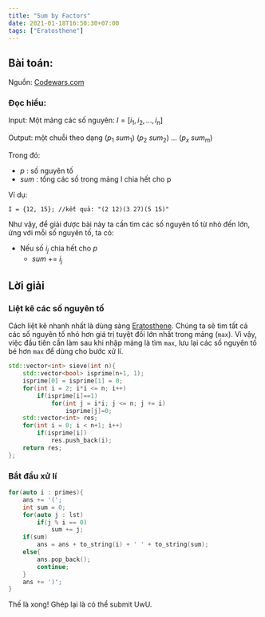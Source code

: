 ```yaml
---
title: "Sum by Factors"
date: 2021-01-18T16:50:30+07:00
tags: ["Eratosthene"]
---
```


## Bài toán:
Nguồn: [Codewars.com](https://www.codewars.com/kata/54d496788776e49e6b00052f)
### Đọc hiểu:
Input: Một mảng các số nguyên: $I = [i_1, i_2 ,..., i_n]$

Output: một chuỗi theo dạng ($p_1$ $sum_1$) ($p_2$ $sum_2$) ... ($p_x$ $sum_m$)

Trong đó:
- $p$ : số nguyên tố
- $sum$ : tổng các số trong mảng I chia hết cho p

Ví dụ:
```
I = {12, 15}; //kết quả: "(2 12)(3 27)(5 15)"
```
Như vậy, để giải được bài này ta cần tìm các số nguyên tố từ nhỏ đến lớn, ứng với mỗi số nguyên tố, ta có:
- Nếu số $i_j$ chia hết cho $p$
    - $sum$ += $i_j$
## Lời giải
### Liệt kê các số nguyên tố
Cách liệt kê nhanh nhất là dùng sàng [Eratosthene](https://vi.wikipedia.org/wiki/S%C3%A0ng_Eratosthenes). Chúng ta sẽ tìm tất cả các số nguyên tố nhỏ hơn giá trị tuyệt đối lớn nhất trong mảng (`max`). Vì vậy, việc đầu tiên cần làm sau khi nhập mảng là tìm `max`, lưu lại các số nguyên tố bé hơn `max` để dùng cho bước xử lí.
```cpp
std::vector<int> sieve(int n){
    std::vector<bool> isprime(n+1, 1);
    isprime[0] = isprime[1] = 0;
    for(int i = 2; i*i <= n; i++)
        if(isprime[i]==1)
            for(int j = i*i; j <= n; j += i)
                isprime[j]=0;
    std::vector<int> res;
    for(int i = 0; i < n+1; i++)
        if(isprime[i])
            res.push_back(i);
    return res;
};
```
### Bắt đầu xử lí
```cpp
for(auto i : primes){
    ans += '(';
    int sum = 0;
    for(auto j : lst)
        if(j % i == 0)
            sum += j;
    if(sum)
        ans = ans + to_string(i) + ' ' + to_string(sum);
    else{
        ans.pop_back();
        continue;
    }
    ans += ')';
}
```
Thế là xong! Ghép lại là có thể submit UwU.



